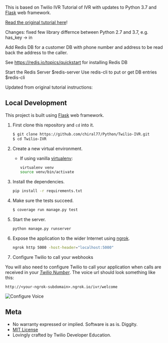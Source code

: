 This is based on Twilio IVR Tutorial of IVR with updates to Python 3.7 and [Flask](http://flask.pocoo.org/) web framework.

[Read the original tutorial here](https://www.twilio.com/docs/tutorials/walkthrough/ivr-phone-tree/python/flask)!

Changes: fixed few library differnce between Python 2.7 and 3.7, e.g. has_key -> in

Add Redis DB for a customer DB with phone number and address to be read back the address to the caller.

See https://redis.io/topics/quickstart for installing Redis DB

Start the Redis Server
 $redis-server
Use redis-cli to put or get DB entries
$redis-cli

Updated from original tutorial instructions:

## Local Development

This project is built using [Flask](http://flask.pocoo.org/) web framework.

1. First clone this repository and `cd` into it.

   ```bash
   $ git clone https://github.com/chiral77/Python/Twilio-IVR.git
   $ cd Twilio-IVR
   ```

1. Create a new virtual environment.

    - If using vanilla [virtualenv](https://virtualenv.pypa.io/en/latest/):

        ```bash
        virtualenv venv
        source venv/bin/activate
        ```

1. Install the dependencies.

    ```bash
    pip install -r requirements.txt
    ```

1. Make sure the tests succeed.

    ```bash
    $ coverage run manage.py test
    ```

1. Start the server.

    ```bash
    python manage.py runserver
    ```

1. Expose the application to the wider Internet using [ngrok](https://ngrok.com/).

    ```bash
    ngrok http 5000 -host-header="localhost:5000"
    ```

1. Configure Twilio to call your webhooks

  You will also need to configure Twilio to call your application when calls are
  received in your [*Twilio Number*](https://www.twilio.com/user/account/messaging/phone-numbers).
  The voice url should look something like this:

  ```
  http://<your-ngrok-subdomain>.ngrok.io/ivr/welcome
  ```

  ![Configure Voice](http://howtodocs.s3.amazonaws.com/twilio-number-config-all-med.gif)


## Meta

* No warranty expressed or implied. Software is as is. Diggity.
* [MIT License](http://www.opensource.org/licenses/mit-license.html)
* Lovingly crafted by Twilio Developer Education.
